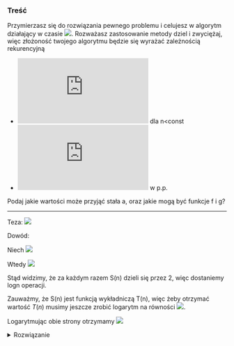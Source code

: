 ### Treść
Przymierzasz się do rozwiązania pewnego problemu i celujesz w algorytm
działający w czasie ![](https://latex.codecogs.com/svg.latex?\Theta(\log{\log%20n})). Rozważasz zastosowanie metody dziel i
zwyciężaj, więc złożoność twojego algorytmu będzie się wyrażać zależnością
rekurencyjną
* ![](https://latex.codecogs.com/svg.latex?T(n)=%20O(1)) dla n<const
* ![](https://latex.codecogs.com/svg.latex?T(n)=aT(f(n))+g(n)) w p.p.

Podaj jakie wartości może przyjąć stała a, oraz jakie mogą być funkcje f i g?

------

Teza: ![](https://latex.codecogs.com/svg.latex?\Theta(\log{\log%20n})%20=%20T(\sqrt{n})%20+%20\Theta(1))

Dowód: 

Niech ![](https://latex.codecogs.com/svg.latex?S(n)%20=%20T(2^n))

Wtedy ![](https://latex.codecogs.com/svg.latex?S(n)%20=%20T(2^{\frac{n}{2}})%20+%20\Theta(1)%20=%20S(\frac{n}{2})%20+%20\Theta(1))

Stąd widzimy, że za każdym razem S(n) dzieli się przez 2, więc dostaniemy logn operacji.

Zauważmy, że S(n) jest funkcją wykładniczą T(n), więc żeby otrzymać wartość $T(n)$ musimy jeszcze zrobić logarytm na równości ![](https://latex.codecogs.com/svg.latex?T(2^n)%20=%20\Theta(\log%20n)).

Logarytmując obie strony otrzymamy ![](https://latex.codecogs.com/svg.latex?T(n)%20=%20\Theta(\log{\log%20n}))

<details><summary>Rozwiązanie</summary>


<p>




